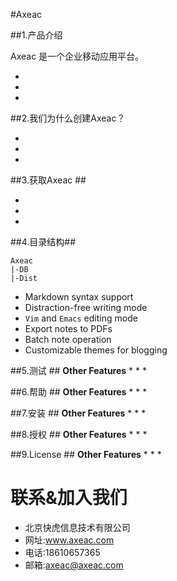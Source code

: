 #Axeac

##1.产品介绍 

Axeac 是一个企业移动应用平台。

* 
* 
*  

##2.我们为什么创建Axeac？

* 
* 
* 

##3.获取Axeac ##

* 
* 
*  


##4.目录结构##
```
Axeac
|-DB
|-Dist
```
* Markdown syntax support
* Distraction-free writing mode
* `Vim` and `Emacs` editing mode
* Export notes to PDFs
* Batch note operation
* Customizable themes for blogging

  
##5.测试 ##
**Other Features**
* 
* 
* 


##6.帮助 ##
**Other Features**
* 
* 
*  

##7.安装 ##
**Other Features**
* 
* 
*  

##8.授权 ##
**Other Features**
* 
* 
*  

##9.License ##
**Other Features**
* 
* 
*  

# 联系&加入我们

* 北京快虎信息技术有限公司
* 网址:www.axeac.com
* 电话:18610657365
* 邮箱:axeac@axeac.com  
